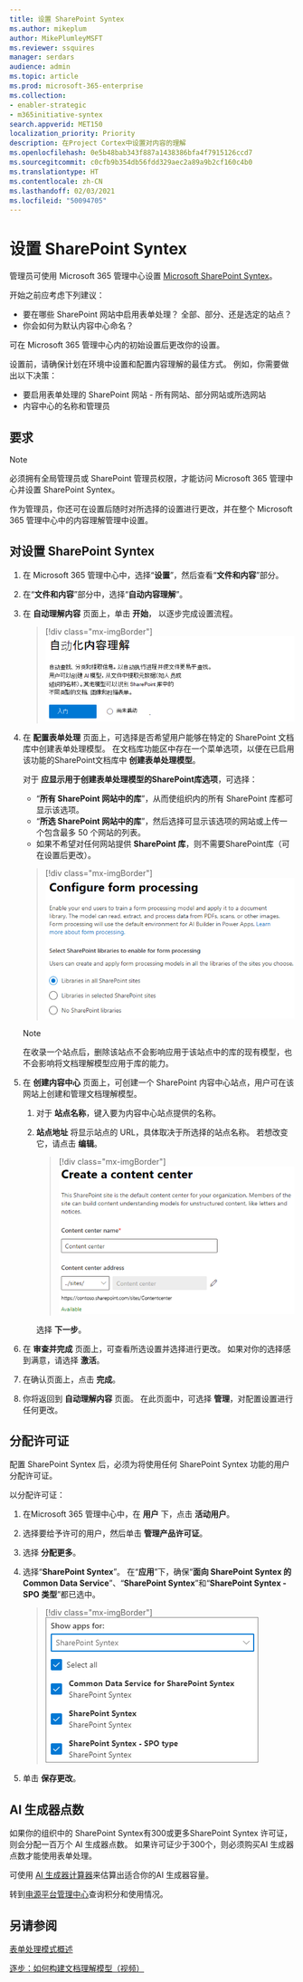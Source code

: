 ```yaml
---
title: 设置 SharePoint Syntex
ms.author: mikeplum
author: MikePlumleyMSFT
ms.reviewer: ssquires
manager: serdars
audience: admin
ms.topic: article
ms.prod: microsoft-365-enterprise
ms.collection:
- enabler-strategic
- m365initiative-syntex
search.appverid: MET150
localization_priority: Priority
description: 在Project Cortex中设置对内容的理解
ms.openlocfilehash: 0e5b48bab343f887a1438386bfa4f7915126ccd7
ms.sourcegitcommit: c0cfb9b354db56fdd329aec2a89a9b2cf160c4b0
ms.translationtype: HT
ms.contentlocale: zh-CN
ms.lasthandoff: 02/03/2021
ms.locfileid: "50094705"
---
```

# <a name="set-up-sharepoint-syntex"></a>设置 SharePoint Syntex

管理员可使用 Microsoft 365 管理中心设置 [Microsoft SharePoint Syntex](index.md)。 

开始之前应考虑下列建议：

- 要在哪些 SharePoint 网站中启用表单处理？ 全部、部分、还是选定的站点？
- 你会如何为默认内容中心命名？

可在 Microsoft 365 管理中心内的初始设置后更改你的设置。

设置前，请确保计划在环境中设置和配置内容理解的最佳方式。 例如，你需要做出以下决策：

- 要启用表单处理的 SharePoint 网站 - 所有网站、部分网站或所选网站
- 内容中心的名称和管理员

## <a name="requirements"></a>要求 

> [!NOTE]
> 必须拥有全局管理员或 SharePoint 管理员权限，才能访问 Microsoft 365 管理中心并设置 SharePoint Syntex。

作为管理员，你还可在设置后随时对所选择的设置进行更改，并在整个 Microsoft 365 管理中心中的内容理解管理中设置。

## <a name="to-set-up-sharepoint-syntex"></a>对设置 SharePoint Syntex

1. 在 Microsoft 365 管理中心中，选择“**设置**”，然后查看“**文件和内容**”部分。

2. 在“**文件和内容**”部分中，选择“**自动内容理解**”。<br/>

3. 在 **自动理解内容** 页面上，单击 **开始**， 以逐步完成设置流程。<br/>

    > [!div class="mx-imgBorder"]
    > ![开始设置](../media/content-understanding/admin-content-understanding-get-started.png)</br>

4. 在 **配置表单处理** 页面上，可选择是否希望用户能够在特定的 SharePoint 文档库中创建表单处理模型。 在文档库功能区中存在一个菜单选项，以便在已启用该功能的SharePoint文档库中 **创建表单处理模型**。
 
     对于 **应显示用于创建表单处理模型的SharePoint库选项**，可选择：</br>
      - “**所有 SharePoint 网站中的库**”，从而使组织内的所有 SharePoint 库都可显示该选项。</br>
      - “**所选 SharePoint 网站中的库**”，然后选择可显示该选项的网站或上传一个包含最多 50 个网站的列表。</br>
      - 如果不希望对任何网站提供 **SharePoint 库**，则不需要SharePoint库（可在设置后更改）。

   > [!div class="mx-imgBorder"]
   > ![配置表单处理](../media/content-understanding/admin-configforms.png)

   > [!Note]
   > 在收录一个站点后，删除该站点不会影响应用于该站点中的库的现有模型，也不会影响将文档理解模型应用于库的能力。 
    
5. 在 **创建内容中心** 页面上，可创建一个 SharePoint 内容中心站点，用户可在该网站上创建和管理文档理解模型。

    1. 对于 **站点名称**，键入要为内容中心站点提供的名称。
    
    1. **站点地址** 将显示站点的 URL，具体取决于所选择的站点名称。 若想改变它，请点击 **编辑**。

       > [!div class="mx-imgBorder"]
       > ![创建内容中心](../media/content-understanding/admin-cu-create-cc.png)</br>

       选择 **下一步**。

6. 在 **审查并完成** 页面上，可查看所选设置并选择进行更改。 如果对你的选择感到满意，请选择 **激活**。

7. 在确认页面上，点击 **完成**。

8. 你将返回到 **自动理解内容** 页面。 在此页面中，可选择 **管理**，对配置设置进行任何更改。 

## <a name="assign-licenses"></a>分配许可证

配置 SharePoint Syntex 后，必须为将使用任何 SharePoint Syntex 功能的用户分配许可证。

以分配许可证：

1. 在Microsoft 365 管理中心中，在 **用户** 下，点击 **活动用户**。

2. 选择要给予许可的用户，然后单击 **管理产品许可证**。

3. 选择 **分配更多**。

4. 选择“**SharePoint Syntex**”。 在“**应用**”下，确保“**面向 SharePoint Syntex 的 Common Data Service**”、“**SharePoint Syntex**”和“**SharePoint Syntex - SPO 类型**”都已选中。

    > [!div class="mx-imgBorder"]
    > ![Microsoft 365 管理中心的 SharePoint Syntex 许可证](../media/content-understanding/sharepoint-syntex-licenses.png)

5. 单击 **保存更改**。

## <a name="ai-builder-credits"></a>AI 生成器点数

如果你的组织中的 SharePoint Syntex有300或更多SharePoint Syntex 许可证，则会分配一百万个 AI 生成器点数。 如果许可证少于300个，则必须购买AI 生成器点数才能使用表单处理。

可使用 [AI 生成器计算器](https://powerapps.microsoft.com/ai-builder-calculator)来估算出适合你的AI 生成器容量。

转到[电源平台管理中心](https://admin.powerplatform.microsoft.com/resources/capacity)查询积分和使用情况。

## <a name="see-also"></a>另请参阅

[表单处理模式概述](https://docs.microsoft.com/ai-builder/form-processing-model-overview)

[逐步：如何构建文档理解模型（视频）](https://www.youtube.com/watch?v=DymSHObD-bg)
